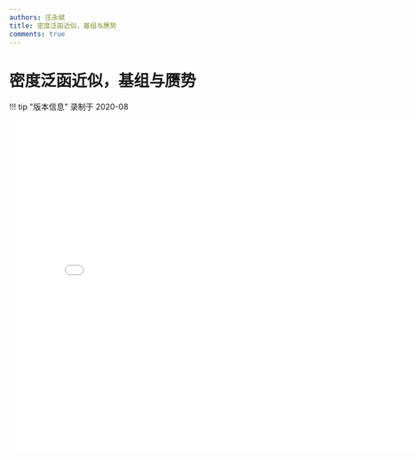 ```yaml
---
authors: 庄永斌
title: 密度泛函近似，基组与赝势
comments: true
---
```


# 密度泛函近似，基组与赝势

!!! tip "版本信息"
    录制于 2020-08

<iframe src="//player.bilibili.com/player.html?aid=842143702&bvid=BV1J54y1y7gB&cid=238141510&page=1" scrolling="no" border="0" frameborder="no" framespacing="0" allowfullscreen="true" height="600" width="800"> </iframe>
